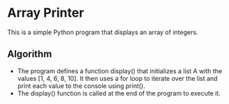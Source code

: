 # Array Printer
This is a simple Python program that displays an array of integers.

## Algorithm
  -  The program defines a function display() that initializes a list A with the values [1, 4, 6, 8, 10]. It then uses a for loop to iterate over the list and print each value to the console using print().
  -  The display() function is called at the end of the program to execute it.
